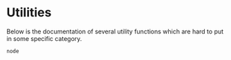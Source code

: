 # Utilities

Below is the documentation of several utility functions which are hard to put
in some specific category.

```@docs
node
```
